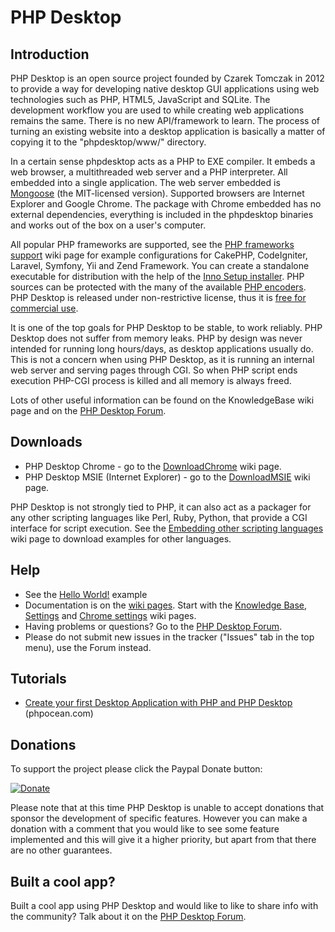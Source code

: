# PHP Desktop #

## Introduction ##

PHP Desktop is an open source project founded by Czarek Tomczak in 2012 to provide a way for developing native 
desktop GUI applications using web technologies such as PHP, HTML5, JavaScript and SQLite. The development workflow 
you are used to while creating web applications remains the same. There is no new API/framework to learn. The process 
of turning an existing website into a desktop application is basically a matter of copying it to the "phpdesktop/www/" 
directory.

In a certain sense phpdesktop acts as a PHP to EXE compiler. It embeds a web browser, a multithreaded web server 
and a PHP interpreter. All embedded into a single application. The web server embedded is 
[Mongoose](https://en.wikipedia.org/wiki/Mongoose_(web_server)) (the MIT-licensed version). Supported browsers are
Internet Explorer and Google Chrome. The package with Chrome embedded has no external dependencies, everything 
is included in the phpdesktop binaries and works out of the box on a user's computer.

All popular PHP frameworks are supported, see the [PHP frameworks support](../../wiki/PHP-frameworks-support) wiki page 
for example configurations for CakePHP, CodeIgniter, Laravel, Symfony, Yii and Zend Framework.  You can create 
a standalone executable for distribution with the help of the 
[Inno Setup installer](../../wiki/Knowledge-Base#application-installer). PHP sources can be protected with the many
of the available [PHP encoders](../../wiki/Knowledge-Base#how-do-i-protect-php-sources-in-the-www-directory).
PHP Desktop is released under non-restrictive license, thus it is 
[free for commercial use](../../wiki/Knowledge-Base#can-i-use-php-desktop-in-a-commercial-closed-sourced-project).

It is one of the top goals for PHP Desktop to be stable, to work reliably. PHP Desktop does not suffer from memory leaks. 
PHP by design was never intended for running long hours/days, as desktop applications usually do. This is not a concern 
when using PHP Desktop, as it is running an internal web server and serving pages through CGI. So when PHP script ends 
execution PHP-CGI process is killed and all memory is always freed.

Lots of other useful information can be found on the KnowledgeBase wiki page and on the 
[PHP Desktop Forum](http://groups.google.com/group/phpdesktop).

## Downloads ##

  * PHP Desktop Chrome - go to the [DownloadChrome](../../wiki/Download-Chrome) wiki page.
  * PHP Desktop MSIE (Internet Explorer) - go to the [DownloadMSIE](../../wiki/Download-MSIE) wiki page.

PHP Desktop is not strongly tied to PHP, it can also act as a packager for any other scripting languages 
like Perl, Ruby, Python, that provide a CGI interface for script execution. See the [Embedding other scripting languages](Embedding-other-scripting-languages) wiki page to download examples for other languages.

## Help ##

  * See the [Hello World!](../../wiki/Knowledge-Base#hello-world) example
  * Documentation is on the [wiki pages](../../wiki). Start with the [Knowledge Base](../../wiki/Knowledge-Base), 
    [Settings](../../wiki/Settings) and [Chrome settings](../../wiki/Chrome-settings) wiki pages.
  * Having problems or questions? Go to the [PHP Desktop Forum](https://groups.google.com/group/phpdesktop).
  * Please do not submit new issues in the tracker ("Issues" tab in the top menu), use the Forum instead.

## Tutorials ##

  * [Create your first Desktop Application with PHP and PHP Desktop](http://phpocean.com/tutorials/design-and-illustration/create-your-first-desktop-application-with-php-and-php-desktop/4) (phpocean.com)
  
## Donations ##

To support the project please click the Paypal Donate button:

[![Donate](https://raw.githubusercontent.com/cztomczak/phpdesktop/master/var/donate.gif)](https://www.paypal.com/cgi-bin/webscr?cmd=_s-xclick&hosted_button_id=JQSTPDRRM8AQ8)

Please note that at this time PHP Desktop is unable to accept donations that sponsor the development of specific features. 
However you can make a donation with a comment that you would like to see some feature implemented and this will give it 
a higher priority, but apart from that there are no other guarantees.

## Built a cool app? ##

Built a cool app using PHP Desktop and would like to like to share info with the community? 
Talk about it on the [PHP Desktop Forum](https://groups.google.com/group/phpdesktop).
